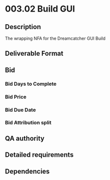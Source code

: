 # 003.02 Build GUI

## Description

The wrapping NFA for the Dreamcatcher GUI Build

## Deliverable Format

## Bid 

### Bid Days to Complete

### Bid Price

### Bid Due Date

### Bid Attribution split

## QA authority

## Detailed requirements

## Dependencies

